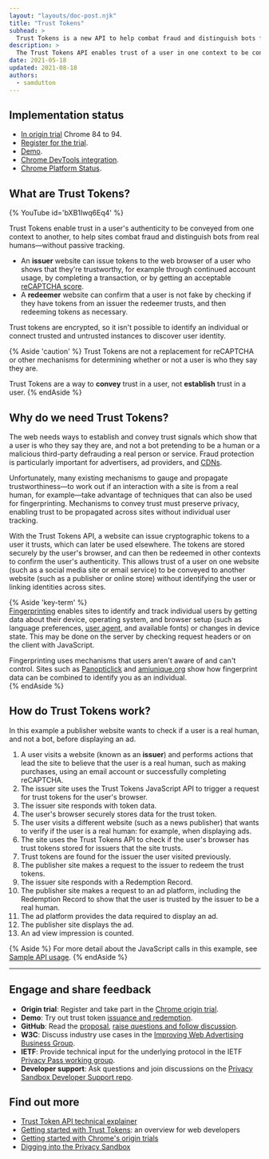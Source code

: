 ```yaml
---
layout: "layouts/doc-post.njk"
title: "Trust Tokens"
subhead: >
  Trust Tokens is a new API to help combat fraud and distinguish bots from real humans, without passive tracking.
description: >
  The Trust Tokens API enables trust of a user in one context to be conveyed to another context, without identifying the user or linking identities between the two contexts. The API enables an origin to issue cryptographic tokens to a user it trusts. The tokens are stored by the user's browser. The browser can then use the tokens in other contexts to evaluate the user's authenticity.
date: 2021-05-18
updated: 2021-08-18
authors:
  - samdutton
---
```


## Implementation status

- [In origin trial](https://web.dev/origin-trials/) Chrome 84 to 94.
- [Register for the trial](https://developer.chrome.com/origintrials/#/view_trial/2479231594867458049).
- [Demo](https://trust-token-demo.glitch.me/).
- [Chrome DevTools integration](https://developers.google.com/web/updates/2021/01/devtools?utm_source=devtools#trust-token).
- [Chrome Platform Status](https://www.chromestatus.com/feature/5078049450098688).

## What are Trust Tokens?

{% YouTube
  id='bXB1Iwq6Eq4'
%}

Trust Tokens enable trust in a user's authenticity to be conveyed from one context to another, to
help sites combat fraud and distinguish bots from real humans—without passive tracking.

- An **issuer** website can issue tokens to the web browser of a user who shows that they're
  trustworthy, for example through continued account usage, by completing a transaction, or by getting
  an acceptable [reCAPTCHA score](https://developers.google.com/recaptcha).
- A **redeemer** website can confirm that a user is not fake by checking if they have tokens from an
  issuer the redeemer trusts, and then redeeming tokens as necessary.

Trust tokens are encrypted, so it isn't possible to identify an individual or connect trusted and
untrusted instances to discover user identity.

{% Aside 'caution' %}
Trust Tokens are not a replacement for reCAPTCHA or other mechanisms for determining whether or not
a user is who they say they are.

Trust Tokens are a way to **convey** trust in a user, not **establish** trust in a user.
{% endAside %}

## Why do we need Trust Tokens?

The web needs ways to establish and convey trust signals which show that a user is who they say
they are, and not a bot pretending to be a human or a malicious third-party defrauding a real person
or service. Fraud protection is particularly important for advertisers, ad providers, and
[CDNs](https://www.cloudflare.com/en-gb/learning/cdn/what-is-a-cdn/).

Unfortunately, many existing mechanisms to gauge and propagate trustworthiness—to work out if an
interaction with a site is from a real human, for example—take advantage of techniques that can also
be used for fingerprinting. Mechanisms to convey trust must preserve privacy, enabling trust to be
propagated across sites without individual user tracking.

With the Trust Tokens API, a website can issue cryptographic tokens to a user it trusts, which can
later be used elsewhere. The tokens are stored securely by the user's browser, and can then be
redeemed in other contexts to confirm the user's authenticity. This allows trust of a user on one
website (such as a social media site or email service) to be conveyed to another website (such as a
publisher or online store) without identifying the user or linking identities across sites.

{% Aside 'key-term' %}  
[Fingerprinting](https://w3c.github.io/fingerprinting-guidance/#passive) enables sites to identify
and track individual users by getting data about their device, operating system, and browser setup
(such as language preferences, [user agent](https://developer.mozilla.org/en-US/docs/Web/API/NavigatorID/userAgent), and available fonts) or changes in device state. This may be done on the server by
checking request headers or on the client with JavaScript.

Fingerprinting uses mechanisms that users aren't aware of and can't control. Sites such as
[Panopticlick](https://panopticlick.eff.org/) and [amiunique.org](https://amiunique.org/) show how
fingerprint data can be combined to identify you as an individual.  
{% endAside %}

## How do Trust Tokens work?

In this example a publisher website wants to check if a user is a real human, and not a bot, before displaying an ad.

1. A user visits a website (known as an **issuer**) and performs actions that lead the site to
   believe that the user is a real human, such as making purchases, using an email account or
   successfully completing reCAPTCHA.
1. The issuer site uses the Trust Tokens JavaScript API to trigger a request for trust tokens for
   the user's browser.
1. The issuer site responds with token data.
1. The user's browser securely stores data for the trust token.
1. The user visits a different website (such as a news publisher) that wants to verify if the user
   is a real human: for example, when displaying ads.
1. The site uses the Trust Tokens API to check if the user's browser has trust tokens stored for
   issuers that the site trusts.
1. Trust tokens are found for the issuer the user visited previously.
1. The publisher site makes a request to the issuer to redeem the trust tokens.
1. The issuer site responds with a Redemption Record.
1. The publisher site makes a request to an ad platform, including the Redemption Record to show
   that the user is trusted by the issuer to be a real human.
1. The ad platform provides the data required to display an ad.
1. The publisher site displays the ad.
1. An ad view impression is counted.

{% Aside %}
For more detail about the JavaScript calls in this example, see [Sample API usage](https://web.dev/trust-tokens/#sample-api-usage).
{% endAside %}

---

## Engage and share feedback

- **Origin trial**: Register and take part in the [Chrome origin trial](https://developer.chrome.com/origintrials/#/view_trial/2479231594867458049).
- **Demo**: Try out trust token [issuance and redemption](https://trust-token-demo.glitch.me/).
- **GitHub**: Read the [proposal](https://github.com/WICG/trust-token-api), [raise questions and
  follow discussion](https://github.com/WICG/trust-token-api/issues).
- **W3C**: Discuss industry use cases in the [Improving Web Advertising Business&nbsp;Group](https://www.w3.org/community/web-adv/participants).
- **IETF**: Provide technical input for the underlying protocol in the IETF
  [Privacy&nbsp;Pass&nbsp;working group](https://datatracker.ietf.org/wg/privacypass/about/).
- **Developer support**: Ask questions and join discussions on the
  [Privacy Sandbox Developer Support repo](https://github.com/GoogleChromeLabs/privacy-sandbox-dev-support).

## Find out more

- [Trust Token API technical explainer](https://github.com/dvorak42/trust-token-api)
- [Getting started with Trust Tokens](https://web.dev/trust-tokens/): an overview for web developers
- [Getting started with Chrome's origin trials](https://web.dev/origin-trials)
- [Digging into the Privacy Sandbox](https://web.dev/digging-into-the-privacy-sandbox)
